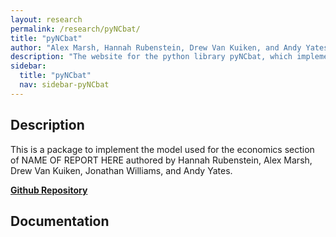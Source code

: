 ```yaml
---
layout: research
permalink: /research/pyNCbat/
title: "pyNCbat"
author: "Alex Marsh, Hannah Rubenstein, Drew Van Kuiken, and Andy Yates."
description: "The website for the python library pyNCbat, which implements the code to numerical solve the model used in TITLE."
sidebar:
  title: "pyNCbat"
  nav: sidebar-pyNCbat
---
```


## Description

This is a package to implement the model used for the economics section of NAME OF REPORT HERE authored by Hannah Rubenstein, Alex Marsh, Drew Van Kuiken, Jonathan Williams, and Andy Yates.

<a href="https://github.com/alexiom/pyNCbat/"><i class="fa-brands fa-github" style="color:gray;font-size=$type-size-4"></i> <strong>Github Repository</strong></a>

## Documentation